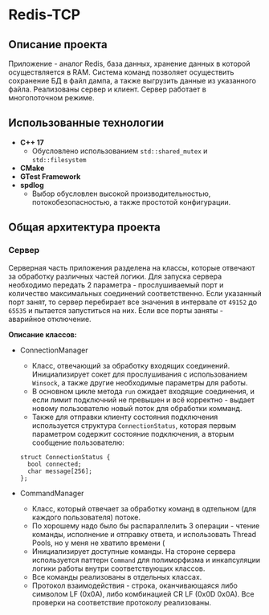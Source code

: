 # Redis-TCP
## Описание проекта
Приложение - аналог Redis, база данных, хранение данных в которой осуществляется в RAM. Система команд позволяет осуществить сохранение БД в файл дампа, а также выгрузить данные из указанного файла. 
Реализованы сервер и клиент. Сервер работает в многопоточном режиме.

## Использованные технологии
* **С++ 17**
  - Обусловлено использованием `std::shared_mutex` и `std::filesystem`
* **CMake**
* **GTest Framework**
* **spdlog**
  - Выбор обусловлен высокой производительностью, потокобезопасностью, а также простотой конфигурации.

## Общая архитектура проекта
### Сервер
Серверная часть приложения разделена на классы, которые отвечают за обработку различных частей логики.
Для запуска сервера необходимо передать 2 параметра - прослушиваемый порт и количество максимальных соединений соответственно.
Если указанный порт занят, то сервер перебирает все значения в интервале от `49152` до `65535` и пытается запуститься на них.
Если все порты заняты - аварийное отключение.

**Описание классов:**

* ConnectionManager
  - Класс, отвечающий за обработку входящих соединений. Инициализирует сокет для прослушивания с использованием `Winsock`, а также другие необходимые параметры для работы.
  - В основном цикле метода `run` ожидает входящие соединения, и если лимит подключний не превышен и всё корректно - выдает новому пользователю новый поток для обработки комманд.
  - Также для отправки клиенту состояния подключения используется структура `ConnectionStatus`, которая первым параметром содержит состояние подключения, а вторым сообщение пользователю:
  ```
  struct ConnectionStatus {
    bool connected;
    char message[256];
  };
  ```
  
* CommandManager
  - Класс, который отвечает за обработку команд в одтельном (для каждого пользователя) потоке.
  - По хорошему надо было бы распараллелить 3 операции - чтение команды, исполнение и отправку ответа, и использовать Thread Pools, но у меня не хватило времени (
  - Инициализирует доступные команды. На стороне сервера используется паттерн `Command` для полиморфизма и инкапсуляции логики работы внутри соответствующих классов.
  - Все команды реализованы в отдельных классах.
  - Протокол взаимодействия - строка, оканчивающаяся либо символом LF (0x0A), либо комбинацией CR LF (0x0D 0x0A). Все проверки на соответствие протоколу реализованы.
